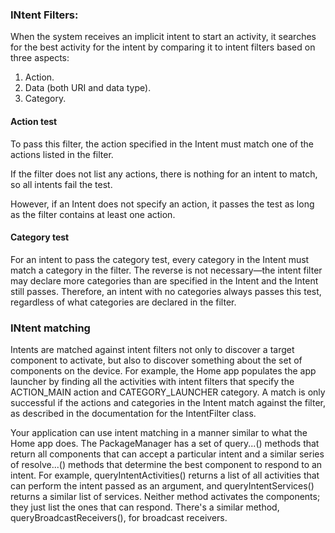 
### INtent Filters:

When the system receives an implicit intent to start an activity, it searches for the best activity for the intent by comparing it to intent filters based on three aspects:

1. Action.
2. Data (both URI and data type).
3. Category.

#### Action test

To pass this filter, the action specified in the Intent must match one of the actions listed in the filter.

If the filter does not list any actions, there is nothing for an intent to match, so all intents fail the test. 

However, if an Intent does not specify an action, it passes the test as long as the filter contains at least one action.

#### Category test

For an intent to pass the category test, every category in the Intent must match a category in the filter. 
The reverse is not necessary—the intent filter may declare more categories than are specified in the Intent and the Intent still passes. 
Therefore, an intent with no categories always passes this test, regardless of what categories are declared in the filter.

### INtent matching

Intents are matched against intent filters not only to discover a target component to activate, but also to discover something about the set of components on the device. For example, the Home app populates the app launcher by finding all the activities with intent filters that specify the ACTION_MAIN action and CATEGORY_LAUNCHER category. A match is only successful if the actions and categories in the Intent match against the filter, as described in the documentation for the IntentFilter class.

Your application can use intent matching in a manner similar to what the Home app does. The PackageManager has a set of query...() methods that return all components that can accept a particular intent and a similar series of resolve...() methods that determine the best component to respond to an intent. For example, queryIntentActivities() returns a list of all activities that can perform the intent passed as an argument, and queryIntentServices() returns a similar list of services. Neither method activates the components; they just list the ones that can respond. There's a similar method, queryBroadcastReceivers(), for broadcast receivers.

